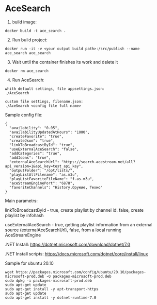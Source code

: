 # AceSearch

1. build image:  
```
docker build -t ace_search .
```

2. Run build project: 
```
docker run -it -v <your output build path>:/src/publish --name ace_search ace_search
```

3. Wait until the container finishes its work and delete it
```
docker rm ace_search
```

4. Run AceSearch: 
```
whith default settings, file appsettings.json:
./AceSearch

custom file settings, filename.json:
./AceSearch <config file full name>
```

Sample config file:
```
{
  "availability": "0.05",
  "availabilityUpdatedAtHours": "1000",
  "createFavorite": "true",
  "createJson": "true",
  "linkToBroadcastById": "true",
  "useExternalAceSearch": "false",
  "addCategories": "true",
  "addIcons": "true",
  "externalAceSearchUrl": "https://search.acestream.net/all?api_version=1&api_key=test_api_key",
  "outputFolder": "/opt/lists/",
  "playListAllFilename": "as.m3u",
  "playListFavoriteFileName": "f.as.m3u",
  "aceStreamEnginePort": "6878",
  "favoriteChannels": "History,Оружие, Техно"
}
```

Main parametrs: 

linkToBroadcastById - true, create playlist by channel id. false, create playlist by infohash

useExternalAceSearch - true, getting playlist information from an external source (externalAceSearchUrl), false, from a local running AceStreamEngine





.NET Install: https://dotnet.microsoft.com/download/dotnet/7.0

.NET Install scripts: https://docs.microsoft.com/dotnet/core/install/linux

Sample for ubuntu 20.10 
```
wget https://packages.microsoft.com/config/ubuntu/20.10/packages-microsoft-prod.deb -O packages-microsoft-prod.deb
sudo dpkg -i packages-microsoft-prod.deb
sudo apt-get update
sudo apt-get install -y apt-transport-https 
sudo apt-get update 
sudo apt-get install -y dotnet-runtime-7.0
```
